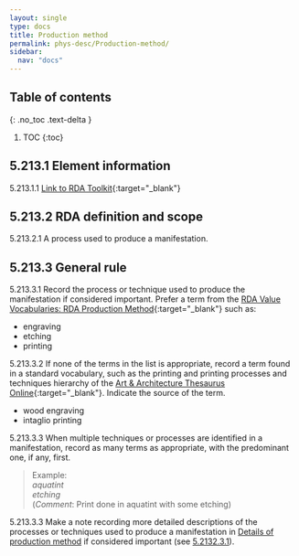 ```yaml
---
layout: single
type: docs
title: Production method
permalink: phys-desc/Production-method/
sidebar:
  nav: "docs"
---
```


## Table of contents
{: .no_toc .text-delta }

1. TOC
{:toc}

## 5.213.1 Element information

<a name="5.213.1.1">5.213.1.1</a> [Link to RDA Toolkit](https://beta.rdatoolkit.org/Content/Index?externalId=en-US_ala-9bdf25b8-f2f7-31d1-a3a0-7f416e4bc667){:target="_blank"}

##  5.213.2 RDA definition and scope

<a name="5.213.2.1">5.213.2.1</a> A process used to produce a manifestation.

## 5.213.3 General rule

<a name="5.213.3.1">5.213.3.1</a> Record the process or technique used to produce the manifestation if considered important. Prefer a term from the [RDA Value Vocabularies: RDA Production Method](http://www.rdaregistry.info/termList/RDAproductionMethod/){:target="_blank"} such as:  
* engraving
* etching
* printing

<a name="5.213.3.2">5.213.3.2</a> If none of the terms in the list is appropriate, record a term found in a standard vocabulary, such as the printing and printing processes and techniques hierarchy of the [Art & Architecture Thesaurus Online](https://www.getty.edu/research/tools/vocabularies/aat/){:target="_blank"}. Indicate the source of the term.
* wood engraving
* intaglio printing 

<a name="5.213.3.3">5.213.3.3</a> When multiple techniques or processes are identified in a manifestation, record as many terms as appropriate, with the predominant one, if any, first.

>Example:  
><CITE>aquatint</CITE>  
><CITE>etching</CITE>  
>(*Comment*: Print done in aquatint with some etching)

<a name="5.213.3.3">5.213.3.3</a> Make a note recording more detailed descriptions of the processes or techniques used to produce a manifestation in [Details of production method](/DCRMR/phys-desc/Details-of-production-method/) if considered important (see [5.2132.3.1](/DCRMR/phys-desc/Details-of-production-method/#5.2132.3.1)).
